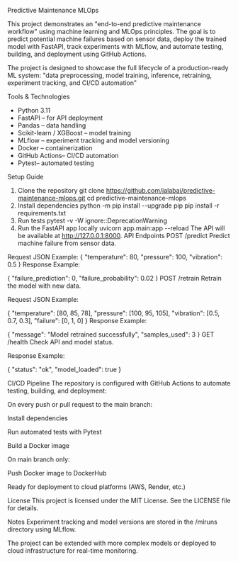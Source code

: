 Predictive Maintenance MLOps

This project demonstrates an "end-to-end predictive maintenance workflow" using machine learning and MLOps principles. The goal is to predict potential machine failures based on sensor data, deploy the trained model with FastAPI, track experiments with MLflow, and automate testing, building, and deployment using GitHub Actions.

The project is designed to showcase the full lifecycle of a production-ready ML system: "data preprocessing, model training, inference, retraining, experiment tracking, and CI/CD automation"

Tools & Technologies
- Python 3.11
- FastAPI – for API deployment
- Pandas – data handling
- Scikit-learn / XGBoost – model training
- MLflow – experiment tracking and model versioning
- Docker – containerization
- GitHub Actions– CI/CD automation
- Pytest– automated testing

Setup Guide

1. Clone the repository
git clone https://github.com/jalabai/predictive-maintenance-mlops.git
cd predictive-maintenance-mlops
2. Install dependencies
python -m pip install --upgrade pip
pip install -r requirements.txt
3. Run tests
pytest -v -W ignore::DeprecationWarning
4. Run the FastAPI app locally
uvicorn app.main:app --reload
The API will be available at http://127.0.0.1:8000.
API Endpoints
POST /predict
Predict machine failure from sensor data.

Request JSON Example:
{
  "temperature": 80,
  "pressure": 100,
  "vibration": 0.5
}
Response Example:

{
  "failure_prediction": 0,
  "failure_probability": 0.02
}
POST /retrain
Retrain the model with new data.

Request JSON Example:

{
  "temperature": [80, 85, 78],
  "pressure": [100, 95, 105],
  "vibration": [0.5, 0.7, 0.3],
  "failure": [0, 1, 0]
}
Response Example:

{
  "message": "Model retrained successfully",
  "samples_used": 3
}
GET /health
Check API and model status.

Response Example:


{
  "status": "ok",
  "model_loaded": true
}

CI/CD Pipeline
The repository is configured with GitHub Actions to automate testing, building, and deployment:

On every push or pull request to the main branch:

Install dependencies

Run automated tests with Pytest

Build a Docker image

On main branch only:

Push Docker image to DockerHub

Ready for deployment to cloud platforms (AWS, Render, etc.)

License
This project is licensed under the MIT License. See the LICENSE file for details.

Notes
Experiment tracking and model versions are stored in the /mlruns directory using MLflow.

The project can be extended with more complex models or deployed to cloud infrastructure for real-time monitoring.
